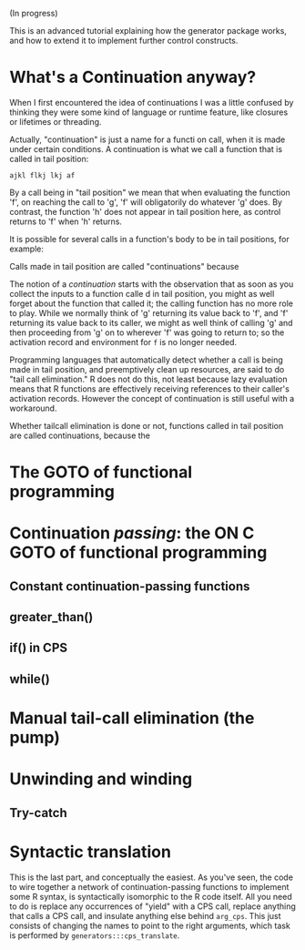 (In progress)

This is an advanced tutorial explaining how the generator
package works, and how to extend it to implement further control
constructs.

# What's a Continuation anyway?

When I first encountered the idea of continuations I was a little
confused by thinking they were some kind of language or runtime
feature, like closures or lifetimes or threading.

Actually, "continuation" is just a name for a functi on call, when it
is made under certain conditions. A continuation is what we call a
function that is called in tail position:

```{r}
ajkl flkj lkj af
```

By a call being in "tail position" we mean that when evaluating the
function 'f', on reaching the call to 'g', 'f' will obligatorily
do whatever 'g' does. By contrast, the function 'h' does not
appear in tail position here, as control returns to 'f' when 'h'
returns.

It is possible for several calls in a function's body to be in tail
positions, for example:

Calls made in tail position are called "continuations" because 

The notion of a _continuation_ starts with the observation that as
soon as you collect the inputs to a function calle d in tail position,
you might as well forget about the function that called it; the
calling function has no more role to play. While we normally think of
'g' returning its value back to 'f', and 'f' returning its value back
to its caller, we might as well think of calling 'g' and then
proceeding from 'g' on to wherever 'f' was going to return to; so the
activation record and environment for `f` is no longer needed.

Programming languages that automatically detect whether a call is
being made in tail position, and preemptively clean up resources, are
said to do "tail call elimination." R does not do this, not least
because lazy evaluation means that R functions are effectively
receiving references to their caller's activation records. However the
concept of continuation is still useful with a workaround.

Whether tailcall elimination is done or not, functions called in tail
position are called continuations, because the 

# The GOTO of functional programming

# Continuation _passing_: the ON C GOTO of functional programming

## Constant continuation-passing functions

## greater_than()

## if() in CPS

## while()

# Manual tail-call elimination (the pump)

# Unwinding and winding

## Try-catch

# Syntactic translation

This is the last part, and conceptually the easiest. As you've seen,
the code to wire together a network of continuation-passing functions
to implement some R syntax, is syntactically isomorphic to the R code
itself. All you need to do is replace any occurrences of "yield" with
a CPS call, replace anything that calls a CPS call, and insulate
anything else behind `arg_cps`. This just consists of changing the
names to point to the right arguments, which task is performed by
`generators:::cps_translate`.

